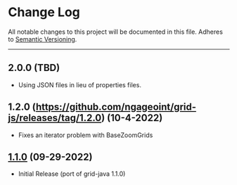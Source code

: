 # Change Log
All notable changes to this project will be documented in this file.
Adheres to [Semantic Versioning](http://semver.org/).

---

## 2.0.0 (TBD)

* Using JSON files in lieu of properties files.   

## 1.2.0 (https://github.com/ngageoint/grid-js/releases/tag/1.2.0) (10-4-2022)

* Fixes an iterator problem with BaseZoomGrids

## [1.1.0](https://github.com/ngageoint/grid-js/releases/tag/1.1.0) (09-29-2022)

* Initial Release (port of grid-java 1.1.0)
